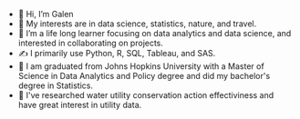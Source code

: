 - 👋 Hi, I’m Galen
- 👀 My interests are in data science, statistics, nature, and travel.
- 🌱 I’m a life long learner focusing on data analytics and data science, and interested in collaborating on projects.
- ✍️ I primarily use Python, R, SQL, Tableau, and SAS.
- 🏫 I am graduated from Johns Hopkins University with a Master of Science in Data Analytics and Policy degree and did my bachelor's degree in Statistics.
- 📝 I've researched water utility conservation action effectiviness and have great interest in utility data.
<!---
galencheung/galencheung is a ✨ special ✨ repository because its `README.md` (this file) appears on your GitHub profile.
You can click the Preview link to take a look at your changes.
--->
